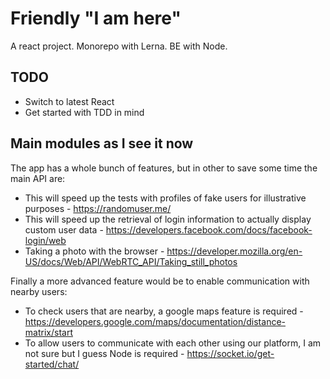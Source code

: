 # Friendly "I am here"

A react project. Monorepo with Lerna. BE with Node.

## TODO
- Switch to latest React
- Get started with TDD in mind

## Main modules as I see it now

The app has a whole bunch of features, but in other to save some time the main API are:
- This will speed up the tests with profiles of fake users for illustrative purposes - https://randomuser.me/
- This will speed up the retrieval of login information to actually display custom user data - https://developers.facebook.com/docs/facebook-login/web
- Taking a photo with the browser - https://developer.mozilla.org/en-US/docs/Web/API/WebRTC_API/Taking_still_photos

Finally a more advanced feature would be to enable communication with nearby users:
- To check users that are nearby, a google maps feature is required - https://developers.google.com/maps/documentation/distance-matrix/start
- To allow users to communicate with each other using our platform, I am not sure but I guess Node is required - https://socket.io/get-started/chat/

